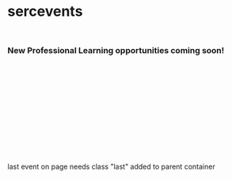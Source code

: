 # sercevents

<div style="padding: 10px 0 200px 0;"><h3>New Professional Learning opportunities coming soon!</h3></div>
last event on page needs class "last" added to parent container